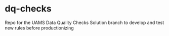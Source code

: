 # dq-checks
Repo for the UAMS Data Quality Checks Solution
branch to develop and test new rules before productionizing
